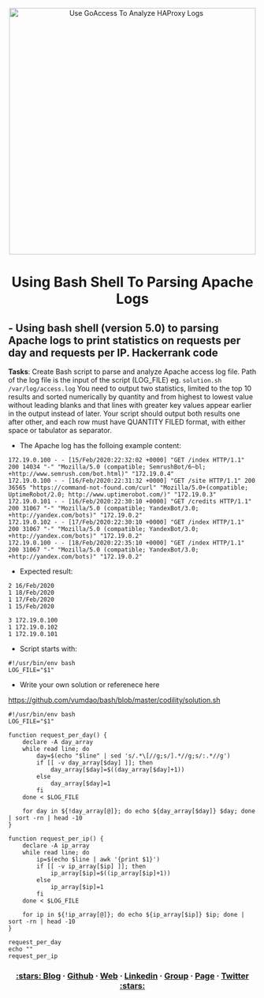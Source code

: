 <p align="center">
  <a href="https://dev.to/vumdao">
    <img alt="Use GoAccess To Analyze HAProxy Logs" src="https://github.com/vumdao/bash/blob/master/codility/cover.jpg?raw=true" width="500" />
  </a>
</p>
<h1 align="center">
  <div><b>Using Bash Shell To Parsing Apache Logs</b></div>
</h1>

## - Using bash shell (version 5.0) to parsing Apache logs to print statistics on requests per day and requests per IP. Hackerrank code
**Tasks**: Create Bash script to parse and analyze Apache access log file. Path of the log file is the input of the script (LOG_FILE) eg. `solution.sh /var/log/access.log`
You need to output two statistics, limited to the top 10 results and sorted numerically by quantity and from highest to lowest value without leading blanks and that lines with greater key values appear earlier in the output instead of later.
Your script should output both results one after other, and each row must have QUANTITY FILED format, with either space or tabulator as separator.

- The Apache log has the folloing example content:
```
172.19.0.100 - - [15/Feb/2020:22:32:02 +0000] "GET /index HTTP/1.1" 200 14034 "-" "Mozilla/5.0 (compatible; SemrushBot/6~bl; +http://www.semrush.com/bot.html)" "172.19.0.4"
172.19.0.100 - - [16/Feb/2020:22:31:32 +0000] "GET /site HTTP/1.1" 200 36565 "https://command-not-found.com/curl" "Mozilla/5.0+(compatible; UptimeRobot/2.0; http://www.uptimerobot.com/)" "172.19.0.3"
172.19.0.101 - - [16/Feb/2020:22:30:10 +0000] "GET /credits HTTP/1.1" 200 31067 "-" "Mozilla/5.0 (compatible; YandexBot/3.0; +http://yandex.com/bots)" "172.19.0.2"
172.19.0.102 - - [17/Feb/2020:22:30:10 +0000] "GET /index HTTP/1.1" 200 31067 "-" "Mozilla/5.0 (compatible; YandexBot/3.0; +http://yandex.com/bots)" "172.19.0.2"
172.19.0.100 - - [18/Feb/2020:22:35:10 +0000] "GET /index HTTP/1.1" 200 31067 "-" "Mozilla/5.0 (compatible; YandexBot/3.0; +http://yandex.com/bots)" "172.19.0.2"
```

- Expected result:

```
2 16/Feb/2020
1 18/Feb/2020
1 17/Feb/2020
1 15/Feb/2020

3 172.19.0.100
1 172.19.0.102
1 172.19.0.101
```

- Script starts with:

```
#!/usr/bin/env bash
LOG_FILE="$1"
```

- Write your own solution or referenece here

https://github.com/vumdao/bash/blob/master/codility/solution.sh
```
#!/usr/bin/env bash
LOG_FILE="$1"

function request_per_day() {
    declare -A day_array
    while read line; do
        day=$(echo "$line" | sed 's/.*\[//g;s/].*//g;s/:.*//g')
        if [[ -v day_array[$day] ]]; then
            day_array[$day]=$((day_array[$day]+1))
        else
            day_array[$day]=1
        fi
    done < $LOG_FILE

    for day in ${!day_array[@]}; do echo ${day_array[$day]} $day; done | sort -rn | head -10
}

function request_per_ip() {
    declare -A ip_array
    while read line; do
        ip=$(echo $line | awk '{print $1}')
        if [[ -v ip_array[$ip] ]]; then
            ip_array[$ip]=$((ip_array[$ip]+1))
        else
            ip_array[$ip]=1
        fi
    done < $LOG_FILE

    for ip in ${!ip_array[@]}; do echo ${ip_array[$ip]} $ip; done | sort -rn | head -10
}

request_per_day
echo ""
request_per_ip
```

<h3 align="center">
  <a href="https://dev.to/vumdao">:stars: Blog</a>
  <span> · </span>
  <a href="https://github.com/vumdao/">Github</a>
  <span> · </span>
  <a href="https://vumdao.hashnode.dev/">Web</a>
  <span> · </span>
  <a href="https://www.linkedin.com/in/vu-dao-9280ab43/">Linkedin</a>
  <span> · </span>
  <a href="https://www.linkedin.com/groups/12488649/">Group</a>
  <span> · </span>
  <a href="https://www.facebook.com/CloudOpz-104917804863956">Page</a>
  <span> · </span>
  <a href="https://twitter.com/VuDao81124667">Twitter :stars:</a>
</h3>